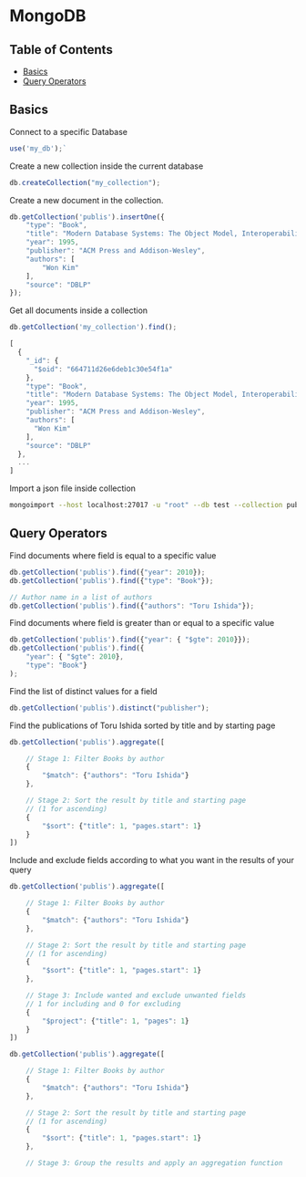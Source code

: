# MongoDB

## Table of Contents

- [Basics](#basics)
- [Query Operators](#query-operators)

## Basics

Connect to a specific Database
```js
use('my_db');`
```

Create a new collection inside the current database
```js
db.createCollection("my_collection");
```

Create a new document in the collection.
```js
db.getCollection('publis').insertOne({
    "type": "Book",
    "title": "Modern Database Systems: The Object Model, Interoperability, and Beyond.",
    "year": 1995,
    "publisher": "ACM Press and Addison-Wesley",
    "authors": [
        "Won Kim"
    ],
    "source": "DBLP"
});
```

Get all documents inside a collection
```js
db.getCollection('my_collection').find();
```
```js
[
  {
    "_id": {
      "$oid": "664711d26e6deb1c30e54f1a"
    },
    "type": "Book",
    "title": "Modern Database Systems: The Object Model, Interoperability, and Beyond.",
    "year": 1995,
    "publisher": "ACM Press and Addison-Wesley",
    "authors": [
      "Won Kim"
    ],
    "source": "DBLP"
  },
  ...
]
```

Import a json file inside collection
```bash
mongoimport --host localhost:27017 -u "root" --db test --collection publis --jsonArray --type json --file book.json --authenticationDatabase=admin
```

## Query Operators

Find documents where field is equal to a specific value
```js
db.getCollection('publis').find({"year": 2010});
db.getCollection('publis').find({"type": "Book"});

// Author name in a list of authors
db.getCollection('publis').find({"authors": "Toru Ishida"});
```

Find documents where field is greater than or equal to a specific value
```js
db.getCollection('publis').find({"year": { "$gte": 2010}});
db.getCollection('publis').find({
    "year": { "$gte": 2010},
    "type": "Book"}
);
```

Find the list of distinct values for a field
```js
db.getCollection('publis').distinct("publisher");
```

Find the publications of Toru Ishida sorted by title and by starting page
```js
db.getCollection('publis').aggregate([

    // Stage 1: Filter Books by author
    {
        "$match": {"authors": "Toru Ishida"}
    },

    // Stage 2: Sort the result by title and starting page
    // (1 for ascending)
    {
        "$sort": {"title": 1, "pages.start": 1}
    }
])
```

Include and exclude fields according to what you want in the results of your query
```js
db.getCollection('publis').aggregate([

    // Stage 1: Filter Books by author
    {
        "$match": {"authors": "Toru Ishida"}
    },

    // Stage 2: Sort the result by title and starting page
    // (1 for ascending)
    {
        "$sort": {"title": 1, "pages.start": 1}
    },

    // Stage 3: Include wanted and exclude unwanted fields
    // 1 for including and 0 for excluding
    {
        "$project": {"title": 1, "pages": 1}
    }
])
```


```js
db.getCollection('publis').aggregate([

    // Stage 1: Filter Books by author
    {
        "$match": {"authors": "Toru Ishida"}
    },

    // Stage 2: Sort the result by title and starting page
    // (1 for ascending)
    {
        "$sort": {"title": 1, "pages.start": 1}
    },

    // Stage 3: Group the results and apply an aggregation function
     
```